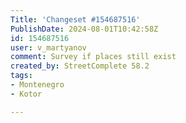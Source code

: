```yaml
---
Title: 'Changeset #154687516'
PublishDate: 2024-08-01T10:42:58Z
id: 154687516
user: v_martyanov
comment: Survey if places still exist
created_by: StreetComplete 58.2
tags:
- Montenegro
- Kotor

---
```


